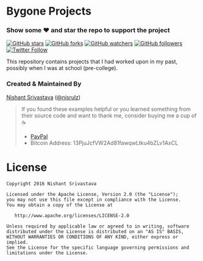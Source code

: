 # Bygone Projects

### Show some :heart: and star the repo to support the project
[![GitHub stars](https://img.shields.io/github/stars/nisrulz/bygone-projects.svg?style=social&label=Star)](https://github.com/nisrulz/bygone-projects) [![GitHub forks](https://img.shields.io/github/forks/nisrulz/bygone-projects.svg?style=social&label=Fork)](https://github.com/nisrulz/bygone-projects/fork) [![GitHub watchers](https://img.shields.io/github/watchers/nisrulz/bygone-projects.svg?style=social&label=Watch)](https://github.com/nisrulz/bygone-projects) [![GitHub followers](https://img.shields.io/github/followers/nisrulz.svg?style=social&label=Follow)](https://github.com/nisrulz) [![Twitter Follow](https://img.shields.io/twitter/follow/nisrulz.svg?style=social)](https://twitter.com/nisrulz)

This repository contains projects that I had worked upon in my past, possibly when I was at school (pre-college).

### Created & Maintained By
[Nishant Srivastava](https://github.com/nisrulz) ([@nisrulz](https://www.twitter.com/nisrulz))

> If you found these examples helpful or you learned something from their source code and want to thank me, consider buying me a cup of :coffee:
>  + [PayPal](https://www.paypal.me/nisrulz/5)
>  + Bitcoin Address: 13PjuJcfVW2Ad81fawqwLtku4bZLv1AxCL


License
=======

    Copyright 2016 Nishant Srivastava

    Licensed under the Apache License, Version 2.0 (the "License");
    you may not use this file except in compliance with the License.
    You may obtain a copy of the License at

       http://www.apache.org/licenses/LICENSE-2.0

    Unless required by applicable law or agreed to in writing, software
    distributed under the License is distributed on an "AS IS" BASIS,
    WITHOUT WARRANTIES OR CONDITIONS OF ANY KIND, either express or implied.
    See the License for the specific language governing permissions and
    limitations under the License.